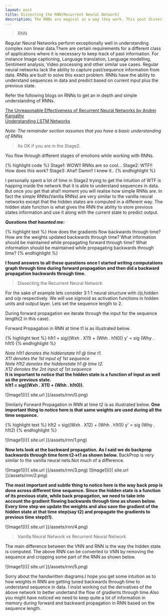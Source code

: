 ```yaml
---
layout: post
title: Dissecting the RNN[Recurrent Neural Network]
description: The RNNs are magical in a way they work. This post dissects the internal structure of the neural computation graph of RNNs and tries to give an intuition of how neurons tune themselves to understand sequences in data.
---
```


>RNN

Regular Neural Networks perform exceptionally well in understanding complex non linear data.There are certain requirements for a different class of applications
where it is necessary to keep track of past information. For instance Image captioning, Language translation, Language modelling, Sentiment analysis,
Video processing and other similar use cases. Regular neural networks lack the ability to capture past/sequence information from data. 
RNNs are built to solve this exact problem. RNNs have the ability to understand sequences in data and predict based on current input plus the previous state.

Refer the following blogs on RNNs to get an in depth and simple understanding of RNNs.

[The Unreasonable Effectiveness of Recurrent Neural Networks by Andrej Karpathy](http://karpathy.github.io/2015/05/21/rnn-effectiveness/)<br>
[Understanding LSTM Networks](http://colah.github.io/posts/2015-08-Understanding-LSTMs/)

<p><i>Note: The remainder section assumes that you have a basic understanding of RNNs</i></p>

>Its OK if you are in the Stage2.

You flow through different stages of emotions while working with RNNs.

{% highlight code %}
Stage1: WOW!! RNNs are so cool...
Stage2: WTF!! How does this work?
Stage3:	Aha!! Damn!! I knew it..
{% endhighlight %}

I personally spent a lot of time in Stage2 trying to get the intuition of WTF is happing inside the network that it is able to understand
sequences in data. But once you get that aha!! moment you will realise how simple RNNs are. In fact the simple RNNs(Vanilla RNNs) are very similar
to the vanilla neural networks except that the hidden states are computed in a different way. The hidden state function is what gives the RNN
the ability to store previous states information and use it along with the current state to predict output.

<b><i>Questions that haunted me:</i></b>

{% highlight text %}
How does the gradients flow backwards through time?
How are the weights updated backwards through time?
What information should be maintained while propagating forward through time?
What information should be maintained while propagating backwards through time?
{% endhighlight %}

<p><b>I found answers to all these questions once I started writing computations graph through time during forward propagation and then
did a backward propagation backwards through time.</b></p>


>Dissecting the Recurrent Neural Network

For the sake of example lets consider 3:1:1 neural structure with i/p,hidden and o/p respectively.
We will use sigmoid as activation functions in hidden units and output layer.
Lets set the sequence length to 2.

During forward propagation we iterate through the input for the sequence length(2 in this case).

Forward Propagation in RNN at time t1 is as illustrated below.

{% highlight text %}
h1t1 = sig((Wxh . X11) + (Whh . h1t0))
y' = sig (Why . h1t1)
{% endhighlight %}

<i>Note h1t1 denotes the hiddenstate h1 @ time t1.<br>X11 denotes the 1st input of 1st sequence</i><br>
<i>Note h1t2 denotes the hiddenstate h1 @ time t2.<br>X12 denotes the 2nt input of 1st sequence</i><br>
<b>It is important to notice that the hidden state is a function of input as well as the previous state.
<br>h1t1 = sig((Wxh . X11) + (Whh . h1t0)).</b>

![Image1]({{ site.url }}/assets/rnn/0.png)

Similarly Forward Propagation in RNN at time t2 is as illustrated below.
<b>One important thing to notice here is that same weights are used during all the time sequence.</b>

{% highlight text %}
h1t2 = sig((Wxh . X12) + (Whh . h1t1))
y' = sig (Why . h1t2)
{% endhighlight %}

![Image1]({{ site.url }}/assets/rnn/1.png)


<b>Now lets look at the backward propagation. As I said we do backprop backwards through time form t2->t1 as shown below.</b>
BackProp is very similar to the vanilla neural nets.Not much of a difference.

![Image1]({{ site.url }}/assets/rnn/3.png)
![Image1]({{ site.url }}/assets/rnn/2.png)


<b> The most important and subtle thing to notice here is the way back prop is done across different time sequence.
Since the hidden state is a function of its previous state, while back propagation, we need to take into account
the gradient flowing backwards through time as shown below. Every time step we update the weights and also save the gradient of the 
hidden state at that time step(say t2) and propagate the gradients to previous time step(t1).</b>

![Image1]({{ site.url }}/assets/rnn/4.png)

>Vanilla Neural Network vs Recurrent Neural Network

The main difference between the VNN and RNN is the way the hidden state is computed. The above RNN can be converted to VNN by removing the sequence
and cropping some part of the RNN as shown below.

![Image1]({{ site.url }}/assets/rnn/5.png)

Sorry about the handwritten diagrams.I hope you get some intuition as to how weights in RNN are getting tuned backwards through time to understand sequence in data.
I insist working out the derivatives of the above network to better undertand the flow of gradients through time.Also you might have noticed
we need to keep quite a lot of information in memory during forward and backward propagation in RNN based on the sequence length.




